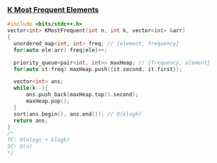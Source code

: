 ### [K Most Frequent Elements](https://www.codingninjas.com/studio/problems/k-most-frequent-elements_8230853?challengeSlug=striver-sde-challenge)

```cpp
#include <bits/stdc++.h> 
vector<int> KMostFrequent(int n, int k, vector<int> &arr)
{
  unordered_map<int, int> freq; // {element, frequency}
  for(auto ele:arr) freq[ele]++;

  priority_queue<pair<int, int>> maxHeap; // {frequency, element}
  for(auto it:freq) maxHeap.push({it.second, it.first});

  vector<int> ans;
  while(k--){
      ans.push_back(maxHeap.top().second);
      maxHeap.pop();
  }
  sort(ans.begin(), ans.end()); // O(klogk)
  return ans;
}
/*
TC: O(nlogn + klogk)
SC: O(n)
*/
```